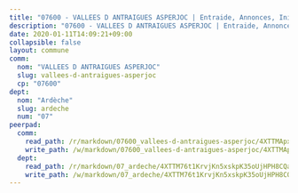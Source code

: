 ```yaml
---
title: "07600 - VALLEES D ANTRAIGUES ASPERJOC | Entraide, Annonces, Initiatives"
description: "07600 - VALLEES D ANTRAIGUES ASPERJOC | Entraide, Annonces, Initiatives"
date: 2020-01-11T14:09:21+09:00
collapsible: false
layout: commune
comm:
  nom: "VALLEES D ANTRAIGUES ASPERJOC"
  slug: vallees-d-antraigues-asperjoc
  cp: "07600"
dept:
  nom: "Ardèche"
  slug: ardeche
  num: "07"
peerpad:
  comm:
    read_path: /r/markdown/07600_vallees-d-antraigues-asperjoc/4XTTMApxw4DcYr9FY6dA29bR1TksSgvwNdCQHUGc4ZXAzARBN
    write_path: /w/markdown/07600_vallees-d-antraigues-asperjoc/4XTTMApxw4DcYr9FY6dA29bR1TksSgvwNdCQHUGc4ZXAzARBN-K3TgTtdDgzPD9wFT9eM6GrEs3Z3t6g4KY35MEMqoswLr5UhLrkZ5dSQ7XaKzqHtHx9bdQ1i9jMTS8BZKhGgLLtgNsMhQyggc27zBBry2ScWJFozTXZRri3xxUTGEzBXN4hacUHEQ
  dept:
    read_path: /r/markdown/07_ardeche/4XTTM76t1KrvjKn5xskpK35oUjHPH8CQaLdMsC4TVbgaVPp9H
    write_path: /w/markdown/07_ardeche/4XTTM76t1KrvjKn5xskpK35oUjHPH8CQaLdMsC4TVbgaVPp9H-K3TgTz6XqMtb1TG26LozWQGWzYCmeEroVRKKCBntm7SADEzfC88gC5qx4GzHEVb3Y3CHH1FRtgCq45v9wokwFBFS6YysdmDNnD29f5C4C6FuF2ZpCUFJZY3XzmFx1kWscUwpw6qR
---
```


